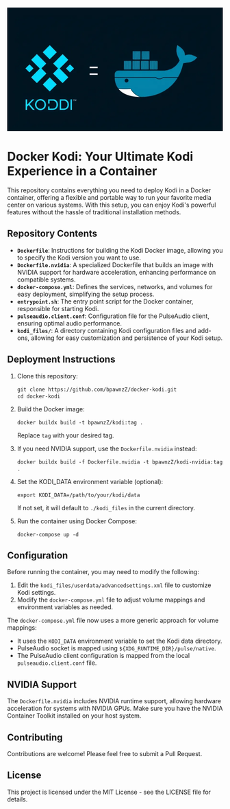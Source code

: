 ![Title Photo](title-photo.png)

# Docker Kodi: Your Ultimate Kodi Experience in a Container

This repository contains everything you need to deploy Kodi in a Docker container, offering a flexible and portable way to run your favorite media center on various systems. With this setup, you can enjoy Kodi's powerful features without the hassle of traditional installation methods.

## Repository Contents

- **`Dockerfile`**: Instructions for building the Kodi Docker image, allowing you to specify the Kodi version you want to use.
- **`Dockerfile.nvidia`**: A specialized Dockerfile that builds an image with NVIDIA support for hardware acceleration, enhancing performance on compatible systems.
- **`docker-compose.yml`**: Defines the services, networks, and volumes for easy deployment, simplifying the setup process.
- **`entrypoint.sh`**: The entry point script for the Docker container, responsible for starting Kodi.
- **`pulseaudio.client.conf`**: Configuration file for the PulseAudio client, ensuring optimal audio performance.
- **`kodi_files/`**: A directory containing Kodi configuration files and add-ons, allowing for easy customization and persistence of your Kodi setup.

## Deployment Instructions

1. Clone this repository:
   ```
   git clone https://github.com/bpawnzZ/docker-kodi.git
   cd docker-kodi
   ```

2. Build the Docker image:
   ```
   docker buildx build -t bpawnzZ/kodi:tag .
   ```
   Replace `tag` with your desired tag.

3. If you need NVIDIA support, use the `Dockerfile.nvidia` instead:
   ```
   docker buildx build -f Dockerfile.nvidia -t bpawnzZ/kodi-nvidia:tag .
   ```

4. Set the KODI_DATA environment variable (optional):
   ```
   export KODI_DATA=/path/to/your/kodi/data
   ```
   If not set, it will default to `./kodi_files` in the current directory.

5. Run the container using Docker Compose:
   ```
   docker-compose up -d
   ```

## Configuration

Before running the container, you may need to modify the following:

1. Edit the `kodi_files/userdata/advancedsettings.xml` file to customize Kodi settings.
2. Modify the `docker-compose.yml` file to adjust volume mappings and environment variables as needed.

The `docker-compose.yml` file now uses a more generic approach for volume mappings:
- It uses the `KODI_DATA` environment variable to set the Kodi data directory.
- PulseAudio socket is mapped using `${XDG_RUNTIME_DIR}/pulse/native`.
- The PulseAudio client configuration is mapped from the local `pulseaudio.client.conf` file.

## NVIDIA Support

The `Dockerfile.nvidia` includes NVIDIA runtime support, allowing hardware acceleration for systems with NVIDIA GPUs. Make sure you have the NVIDIA Container Toolkit installed on your host system.


## Contributing

Contributions are welcome! Please feel free to submit a Pull Request.

## License

This project is licensed under the MIT License - see the LICENSE file for details.
